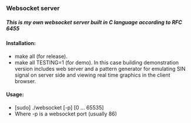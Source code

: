 ### Websocket server

##### This is my own websocket server built in C language according to RFC 6455

#### Installation:
* make all (for release).
* make all TESTING=1 (for demo). In this case building demonstration version includes web server and a pattern generator for emulating SIN signal on server side and viewing real time graphics in the client browser.


#### Usage:
* [sudo] ./websocket [-p] [0 ... 65535]
* Where -p is a websocket port (usually 86)
